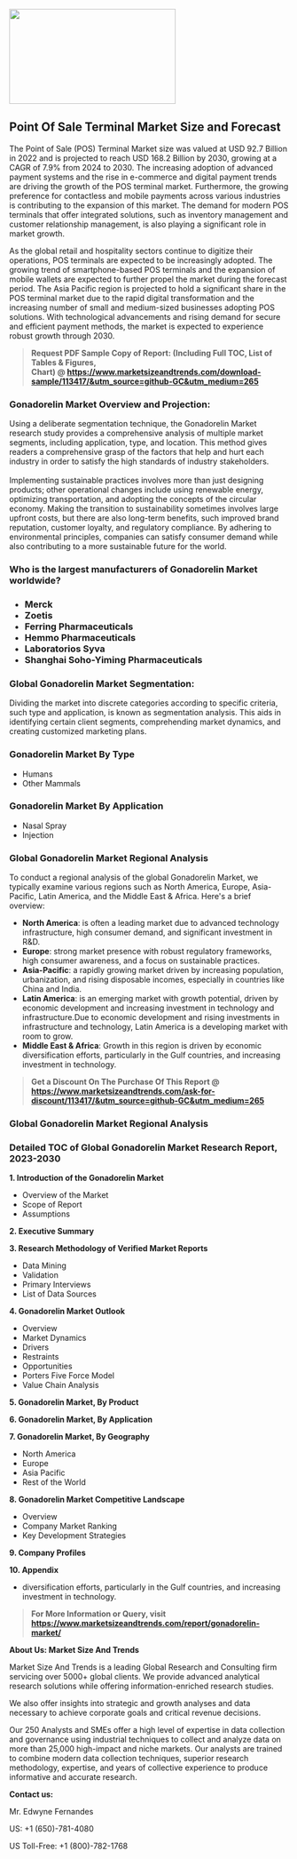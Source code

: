 <p><img class="alignnone size-medium wp-image-20088" src="https://ffe5etoiles.com/wp-content/uploads/2024/12/MST1-300x171.png" alt="" width="300" height="171" /></p><h2>Point Of Sale Terminal Market Size and Forecast</h2><p>The Point of Sale (POS) Terminal Market size was valued at USD 92.7 Billion in 2022 and is projected to reach USD 168.2 Billion by 2030, growing at a CAGR of 7.9% from 2024 to 2030. The increasing adoption of advanced payment systems and the rise in e-commerce and digital payment trends are driving the growth of the POS terminal market. Furthermore, the growing preference for contactless and mobile payments across various industries is contributing to the expansion of this market. The demand for modern POS terminals that offer integrated solutions, such as inventory management and customer relationship management, is also playing a significant role in market growth.</p><p>As the global retail and hospitality sectors continue to digitize their operations, POS terminals are expected to be increasingly adopted. The growing trend of smartphone-based POS terminals and the expansion of mobile wallets are expected to further propel the market during the forecast period. The Asia Pacific region is projected to hold a significant share in the POS terminal market due to the rapid digital transformation and the increasing number of small and medium-sized businesses adopting POS solutions. With technological advancements and rising demand for secure and efficient payment methods, the market is expected to experience robust growth through 2030.</p></p><blockquote id="" class=""><strong>Request PDF Sample Copy of Report: (Including Full TOC, List of Tables &amp; Figures, Chart)&nbsp;@&nbsp;<strong><a href="https://www.marketsizeandtrends.com/download-sample/113417/&utm_source=github-GC&utm_medium=265" target="_blank">https://www.marketsizeandtrends.com/download-sample/113417/&utm_source=github-GC&utm_medium=265</a></strong></strong></blockquote><h3 id="" class="">Gonadorelin Market&nbsp;Overview and Projection:</h3><p id="" class="">Using a deliberate segmentation technique, the Gonadorelin Market research study provides a comprehensive analysis of multiple market segments, including application, type, and location. This method gives readers a comprehensive grasp of the factors that help and hurt each industry in order to satisfy the high standards of industry stakeholders. <br /> <br />Implementing sustainable practices involves more than just designing products; other operational changes include using renewable energy, optimizing transportation, and adopting the concepts of the circular economy. Making the transition to sustainability sometimes involves large upfront costs, but there are also long-term benefits, such improved brand reputation, customer loyalty, and regulatory compliance. By adhering to environmental principles, companies can satisfy consumer demand while also contributing to a more sustainable future for the world.</p><h3 id="" class="">Who is the largest manufacturers of&nbsp;Gonadorelin Market worldwide?</h3><h3 class=""><p><ul><li>Merck </li><li> Zoetis </li><li> Ferring Pharmaceuticals </li><li> Hemmo Pharmaceuticals </li><li> Laboratorios Syva </li><li> Shanghai Soho-Yiming Pharmaceuticals</li></ul></p></h3><h3 id="" class="">Global&nbsp;Gonadorelin Market Segmentation:</h3><p id="" class="">Dividing the market into discrete categories according to specific criteria, such type and application, is known as segmentation analysis. This aids in identifying certain client segments, comprehending market dynamics, and creating customized marketing plans.</p><h3 id="" class="">Gonadorelin Market&nbsp;By Type</h3><p><p><ul><li>Humans</li><li> Other Mammals</p></li></ul></p></p><h3 id="" class="">Gonadorelin Market&nbsp;By Application</h3><p class=""><p><ul><li>Nasal Spray</li><li> Injection</li></ul></p></p><h3 id="" class="">Global Gonadorelin Market Regional Analysis</h3><p id="" class="">To conduct a regional analysis of the global Gonadorelin Market, we typically examine various regions such as North America, Europe, Asia-Pacific, Latin America, and the Middle East &amp; Africa. Here's a brief overview:</p><ul><li><strong>North America</strong>: is often a leading market due to advanced technology infrastructure, high consumer demand, and significant investment in R&amp;D.</li><li><strong>Europe</strong>: strong market presence with robust regulatory frameworks, high consumer awareness, and a focus on sustainable practices.</li><li><strong>Asia-Pacific</strong>: a rapidly growing market driven by increasing population, urbanization, and rising disposable incomes, especially in countries like China and India.</li><li><strong>Latin America</strong>: is an emerging market with growth potential, driven by economic development and increasing investment in technology and infrastructure.Due to economic development and rising investments in infrastructure and technology, Latin America is a developing market with room to grow.</li><li><strong>Middle East &amp; Africa</strong>: Growth in this region is driven by economic diversification efforts, particularly in the Gulf countries, and increasing investment in technology.</li></ul><blockquote id="" class=""><strong>Get a Discount On The Purchase Of This Report @ <strong><a href="https://www.marketsizeandtrends.com/ask-for-discount/113417/&utm_source=github-GC&utm_medium=265" target="_blank">https://www.marketsizeandtrends.com/ask-for-discount/113417/&utm_source=github-GC&utm_medium=265</a></strong></strong></blockquote><h3 id="" class="">Global Gonadorelin Market Regional Analysis</h3><h3 id="" class="">Detailed TOC of Global Gonadorelin Market Research Report, 2023-2030</h3><p id="" class=""><strong>1. Introduction of the Gonadorelin Market</strong></p><ul><li>Overview of the Market</li><li>Scope of Report</li><li>Assumptions</li></ul><p id="" class=""><strong>2. Executive Summary</strong></p><p id="" class=""><strong>3. Research Methodology of Verified Market Reports</strong></p><ul><li>Data Mining</li><li>Validation</li><li>Primary Interviews</li><li>List of Data Sources</li></ul><p id="" class=""><strong>4. Gonadorelin Market Outlook</strong></p><ul><li>Overview</li><li>Market Dynamics</li><li>Drivers</li><li>Restraints</li><li>Opportunities</li><li>Porters Five Force Model</li><li>Value Chain Analysis</li></ul><p id="" class=""><strong>5. Gonadorelin Market, By Product</strong></p><p id="" class=""><strong>6. Gonadorelin Market, By Application</strong></p><p id="" class=""><strong>7. Gonadorelin Market, By Geography</strong></p><ul><li>North America</li><li>Europe</li><li>Asia Pacific</li><li>Rest of the World</li></ul><p id="" class=""><strong>8. Gonadorelin Market Competitive Landscape</strong></p><ul><li>Overview</li><li>Company Market Ranking</li><li>Key Development Strategies</li></ul><p id="" class=""><strong>9. Company Profiles</strong></p><p id="" class=""><strong>10. Appendix</strong></p><ul><li>diversification efforts, particularly in the Gulf countries, and increasing investment in technology.</li></ul><blockquote id="" class=""><strong>For More Information or Query, visit <strong><strong><a href="https://www.marketsizeandtrends.com/report/gonadorelin-market/" target="_blank">https://www.marketsizeandtrends.com/report/gonadorelin-market/</a></strong></strong></strong></blockquote><p id="" class=""><strong>About Us: Market Size And Trends</strong></p><p id="" class="">Market Size And Trends is a leading Global Research and Consulting firm servicing over 5000+ global clients. We provide advanced analytical research solutions while offering information-enriched research studies.</p><p id="" class="">We also offer insights into strategic and growth analyses and data necessary to achieve corporate goals and critical revenue decisions.</p><p id="" class="">Our 250 Analysts and SMEs offer a high level of expertise in data collection and governance using industrial techniques to collect and analyze data on more than 25,000 high-impact and niche markets. Our analysts are trained to combine modern data collection techniques, superior research methodology, expertise, and years of collective experience to produce informative and accurate research.</p><p id="" class=""><strong>Contact us:</strong></p><p id="" class="">Mr. Edwyne Fernandes</p><p id="" class="">US: +1 (650)-781-4080</p><p id="" class="">US Toll-Free: +1 (800)-782-1768</p>
